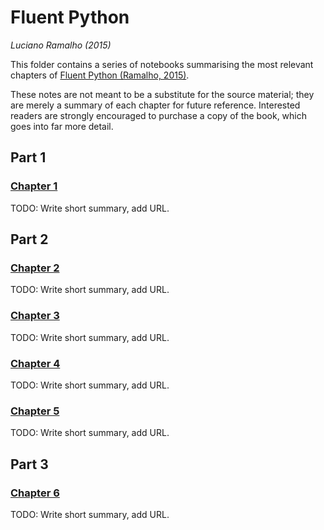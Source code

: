 # Fluent Python
*Luciano Ramalho (2015)*

This folder contains a series of notebooks summarising the most relevant
chapters of [Fluent Python (Ramalho, 2015)](https://www.oreilly.com/library/view/fluent-python/9781491946237/).

These notes are not meant to be a substitute for the source material; they are
merely a summary of each chapter for future reference. Interested readers are
strongly encouraged to purchase a copy of the book, which goes into far more
detail.

## Part 1

### [Chapter 1]()

TODO: Write short summary, add URL.

## Part 2

### [Chapter 2]()

TODO: Write short summary, add URL.

### [Chapter 3]()

TODO: Write short summary, add URL.

### [Chapter 4]()

TODO: Write short summary, add URL.

### [Chapter 5]()

TODO: Write short summary, add URL.

## Part 3

### [Chapter 6]()

TODO: Write short summary, add URL.

